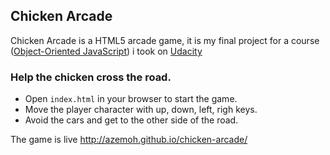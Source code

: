 ## Chicken Arcade

Chicken Arcade is a HTML5 arcade game, it is my final project for a course ([Object-Oriented JavaScript](https://www.udacity.com/course/object-oriented-javascript--ud015)) i took on [Udacity](https://udacity.com)

### Help the chicken cross the road.

- Open `index.html` in your browser to start the game.
- Move the player character with up, down, left, righ keys.
- Avoid the cars and get to the other side of the road.

The game is live http://azemoh.github.io/chicken-arcade/
